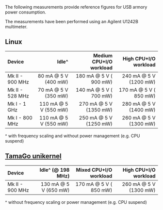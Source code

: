 The following measurements provide reference figures for USB armory power
consumption.

The measurements have been performed using an Agilent U1242B multimeter.

## Linux

| Device             |                 Idle^ |  Medium CPU+I/O workload |     High CPU+I/O workload |
|:-------------------|----------------------:|-------------------------:|--------------------------:|
| Mk II - 900 MHz    |  80 mA @ 5 V (400 mW) |   180 mA @ 5 V ( 900 mW) |    240 mA @ 5 V (1200 mW) |
| Mk II - 528 MHz    |  70 mA @ 5 V (350 mW) |   140 mA @ 5 V ( 700 mW) |    170 mA @ 5 V ( 850 mW) |
| Mk I  -   1 GHz    | 110 mA @ 5 V (550 mW) |   270 mA @ 5 V (1350 mW) |    280 mA @ 5 V (1400 mW) |
| Mk I  - 800 MHz    | 110 mA @ 5 V (550 mW) |   250 mA @ 5 V (1250 mW) |    260 mA @ 5 V (1300 mW) |

^ with frequency scaling and without power management (e.g. CPU suspend)

## [TamaGo unikernel](https://github.com/f-secure-foundry/tamago)

| Device             |     Idle^ (@ 198 MHz) |   Mixed CPU+I/O workload |     High CPU+I/O workload |
|:-------------------|----------------------:|-------------------------:|--------------------------:|
| Mk II - 900 MHz    | 130 mA @ 5 V (650 mW) |   170 mA @ 5 V ( 850 mW) |    260 mA @ 5 V (1300 mW) |

^ without frequency scaling or power management (e.g. CPU suspend)
